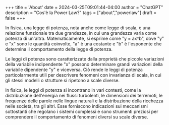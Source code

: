 +++
title = 'About'
date = 2024-03-25T09:01:44-04:00
author = "ChatGPT"
description = "Cos'è la Power Law?"
tags = ["about","powerlaw"]
draft = false
+++

In fisica, una legge di potenza, nota anche come legge di scala, è una relazione funzionale tra due grandezze, in cui una grandezza varia come potenza di un'altra. Matematicamente, si esprime come "y = ax^b", dove "y" e "x" sono le quantità coinvolte, "a" è una costante e "b" è l'esponente che determina il comportamento della legge di potenza.

Le leggi di potenza sono caratterizzate dalla proprietà che piccole variazioni della variabile indipendente "x" possono determinare grandi variazioni della variabile dipendente "y" e viceversa. Ciò rende le leggi di potenza particolarmente utili per descrivere fenomeni con invarianza di scala, in cui gli stessi modelli o strutture si ripetono a scale diverse.

In fisica, le leggi di potenza si incontrano in vari contesti, come la distribuzione dell'energia nei flussi turbolenti, le dimensioni dei terremoti, le frequenze delle parole nelle lingue naturali e la distribuzione della ricchezza nelle società, tra gli altri. Esse forniscono indicazioni sui meccanismi sottostanti che regolano i sistemi complessi e sono strumenti preziosi per comprendere il comportamento di fenomeni diversi su scale diverse.